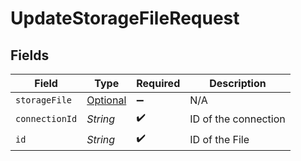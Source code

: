 # UpdateStorageFileRequest


## Fields

| Field                                                       | Type                                                        | Required                                                    | Description                                                 |
| ----------------------------------------------------------- | ----------------------------------------------------------- | ----------------------------------------------------------- | ----------------------------------------------------------- |
| `storageFile`                                               | [Optional<StorageFile>](../../models/shared/StorageFile.md) | :heavy_minus_sign:                                          | N/A                                                         |
| `connectionId`                                              | *String*                                                    | :heavy_check_mark:                                          | ID of the connection                                        |
| `id`                                                        | *String*                                                    | :heavy_check_mark:                                          | ID of the File                                              |